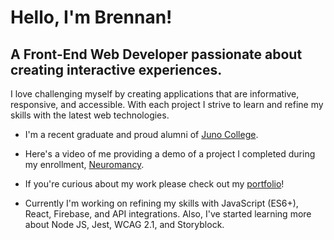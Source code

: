 # Hello, I'm Brennan!

## A Front-End Web Developer passionate about creating interactive experiences.

I love challenging myself by creating applications that are informative, responsive, and accessible. With each project I strive to learn and refine my skills with the latest web technologies.

- I'm a recent graduate and proud alumni of [Juno College](https://junocollege.com/).

- Here's a video of me providing a demo of a project I completed during my enrollment, [Neuromancy](https://www.loom.com/share/1ef21907fc6145c6bea4fb34b591fd81). 

- If you're curious about my work please check out my [portfolio](https://www.brennan-w-curtis.com/)!

- Currently I'm working on refining my skills with JavaScript (ES6+), React, Firebase, and API integrations. Also, I've started learning more about Node JS, Jest, WCAG 2.1, and Storyblock. 

<!-- <img align="left" src="https://github-readme-stats.vercel.app/api?username=brennan-w-curtis&show_icons=true&locale=en&theme=prussian" alt="Brennan's github stats" /> -->
